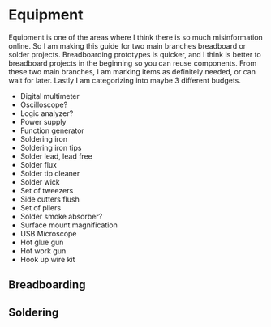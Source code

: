 # Equipment

Equipment is one of the areas where I think there is so much misinformation online. So I am making this guide for two main branches breadboard or solder projects. Breadboarding prototypes is quicker, and I think is better to breadboard projects in the beginning so you can reuse components. From these two main branches, I am marking items as definitely needed, or can wait for later. Lastly I am categorizing into maybe 3 different budgets.

- Digital multimeter
- Oscilloscope?
- Logic analyzer?
- Power supply
- Function generator
- Soldering iron
- Soldering iron tips
- Solder lead, lead free
- Solder flux
- Solder tip cleaner
- Solder wick
- Set of tweezers
- Side cutters flush
- Set of pliers
- Solder smoke absorber?
- Surface mount magnification
- USB Microscope
- Hot glue gun
- Hot work gun
- Hook up wire kit


## Breadboarding


## Soldering